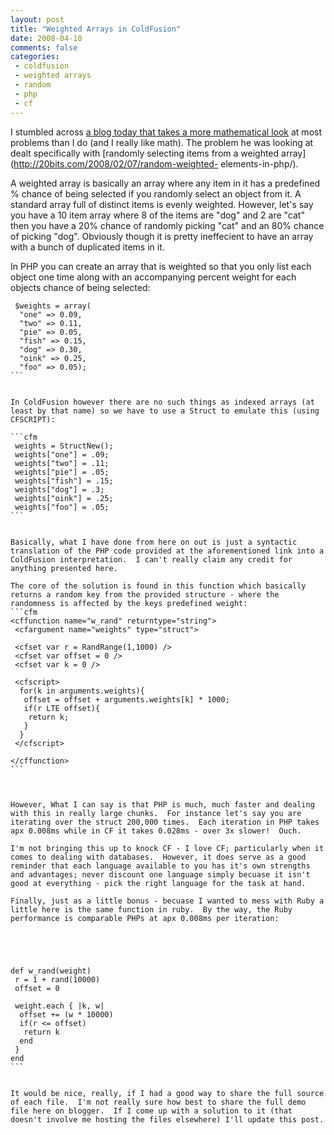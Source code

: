 ```yaml
---
layout: post
title: "Weighted Arrays in ColdFusion"
date: 2008-04-10
comments: false
categories:
 - coldfusion
 - weighted arrays
 - random
 - php
 - cf
---
```

I stumbled across [a blog today that takes a more mathematical
look](http://20bits.com/) at most problems than I do (and I really like math).
The problem he was looking at dealt specifically with [randomly selecting
items from a weighted array](http://20bits.com/2008/02/07/random-weighted-
elements-in-php/).  
  
A weighted array is basically an array where any item in it has a predefined %
chance of being selected if you randomly select an object from it. A standard
array full of distinct items is evenly weighted. However, let's say you have a
10 item array where 8 of the items are "dog" and 2 are "cat" then you have a
20% chance of randomly picking "cat" and an 80% chance of picking "dog".
Obviously though it is pretty ineffecient to have an array with a bunch of
duplicated items in it.  
  
In PHP you can create an array that is weighted so that you only list each
object one time along with an accompanying percent weight for each objects
chance of being selected:  
  

    
    
      
     $weights = array(  
      "one" => 0.09,   
      "two" => 0.11,   
      "pie" => 0.05,   
      "fish" => 0.15,   
      "dog" => 0.30,   
      "oink" => 0.25,   
      "foo" => 0.05);  
    ```
      
      
    In ColdFusion however there are no such things as indexed arrays (at least by that name) so we have to use a Struct to emulate this (using CFSCRIPT):  
      
    ```cfm  
     weights = StructNew();  
     weights["one"] = .09;  
     weights["two"] = .11;  
     weights["pie"] = .05;  
     weights["fish"] = .15;  
     weights["dog"] = .3;  
     weights["oink"] = .25;  
     weights["foo"] = .05;  
    ```
      
      
    Basically, what I have done from here on out is just a syntactic translation of the PHP code provided at the aforementioned link into a ColdFusion interpretation.  I can't really claim any credit for anything presented here.  
      
    The core of the solution is found in this function which basically returns a random key from the provided structure - where the randomness is affected by the keys predefined weight:  
    ```cfm  
    <cffunction name="w_rand" returntype="string">  
     <cfargument name="weights" type="struct">  
      
     <cfset var r = RandRange(1,1000) />  
     <cfset var offset = 0 />  
     <cfset var k = 0 />  
      
     <cfscript>  
      for(k in arguments.weights){  
       offset = offset + arguments.weights[k] * 1000;  
       if(r LTE offset){  
        return k;  
       }  
      }  
     </cfscript>  
      
    </cffunction>  
    ```
      
      
      
    However, What I can say is that PHP is much, much faster and dealing with this in really large chunks.  For instance let's say you are iterating over the struct 200,000 times.  Each iteration in PHP takes apx 0.008ms while in CF it takes 0.028ms - over 3x slower!  Ouch.  
      
    I'm not bringing this up to knock CF - I love CF; particularly when it comes to dealing with databases.  However, it does serve as a good reminder that each language available to you has it's own strengths and advantages; never discount one language simply becuase it isn't good at everything - pick the right language for the task at hand.  
      
    Finally, just as a little bonus - becuase I wanted to mess with Ruby a little here is the same function in ruby.  By the way, the Ruby performance is comparable PHPs at apx 0.008ms per iteration:  
      
    
    
    
      
    def w_rand(weight)  
     r = 1 + rand(10000)  
     offset = 0  
      
     weight.each { |k, w|  
      offset += (w * 10000)  
      if(r <= offset)  
       return k  
      end  
     }  
    end  
    ```
      
      
    It would be nice, really, if I had a good way to share the full source of each file.  I'm not really sure how best to share the full demo file here on blogger.  If I come up with a solution to it (that doesn't involve me hosting the files elsewhere) I'll update this post.
    
    
    

